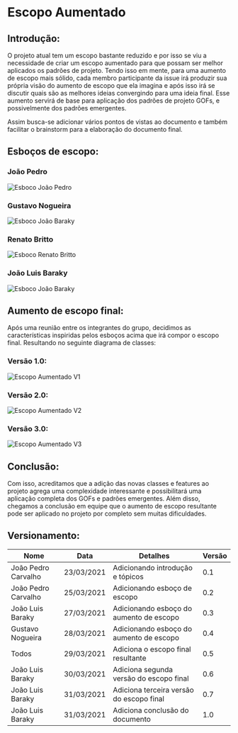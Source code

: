 # Escopo Aumentado

## Introdução: 

O projeto atual tem um escopo bastante reduzido e por isso se viu a necessidade de criar um escopo aumentado para que possam ser melhor aplicados os padrões de projeto. Tendo isso em mente, para uma aumento de escopo mais sólido, cada membro participante da issue irá produzir sua própria visão do aumento de escopo que ela imagina e após isso irá se discutir quais são as melhores ideias convergindo para uma ideia final. Esse aumento servirá de base para aplicação dos padrões de projeto GOFs, e possivelmente dos padrões emergentes. 

Assim busca-se adicionar vários pontos de vistas ao documento e também facilitar o brainstorm para a elaboração do documento final.

## Esboços de escopo:

### João Pedro 
![Esboco João Pedro](./img/Esboco_joao_pedro.png)

### Gustavo Nogueira
![Esboco João Baraky](./img/esboco_gustavo_nogueira.png)

### Renato Britto
![Esboco Renato Britto](./img/esboco_renato_britto.png)

### João Luis Baraky
![Esboco João Baraky](./img/esboco_joao_baraky.png)

## Aumento de escopo final:
Após uma reunião entre os integrantes do grupo, decidimos as características inspiridas pelos esboços acima que irá compor o escopo final. Resultando no seguinte diagrama de classes:

### Versão 1.0:
![Escopo Aumentado V1](./img/escopo_aumentado_v1.png)

### Versão 2.0:
![Escopo Aumentado V2](./img/escopo_aumentado_v2.png)

### Versão 3.0:
![Escopo Aumentado V3](./img/escopo_aumentado_v3.png)

## Conclusão:
Com isso, acreditamos que a adição das novas classes e features ao projeto agrega uma complexidade interessante e possibilitará uma aplicação completa dos GOFs e padrões emergentes. Além disso, chegamos a conclusão em equipe que o aumento de escopo resultante pode ser aplicado no projeto por completo sem muitas dificuldades.

## Versionamento:

| Nome | Data | Detalhes | Versão |
|---|---|---|---|
| João Pedro Carvalho | 23/03/2021 | Adicionando introdução e tópicos | 0.1 |
| João Pedro Carvalho | 25/03/2021 | Adicionando esboço de escopo | 0.2 |
| João Luis Baraky | 27/03/2021 | Adicionando esboço do aumento de escopo | 0.3 |
| Gustavo Nogueira | 28/03/2021 | Adicionando esboço do aumento de escopo | 0.4 |
| Todos | 29/03/2021 | Adiciona o escopo final resultante | 0.5 |
| João Luis Baraky | 30/03/2021 | Adiciona segunda versão do escopo final | 0.6 |
| João Luis Baraky | 31/03/2021 | Adiciona terceira versão do escopo final | 0.7 |
| João Luis Baraky | 31/03/2021 | Adiciona conclusão do documento | 1.0 |
